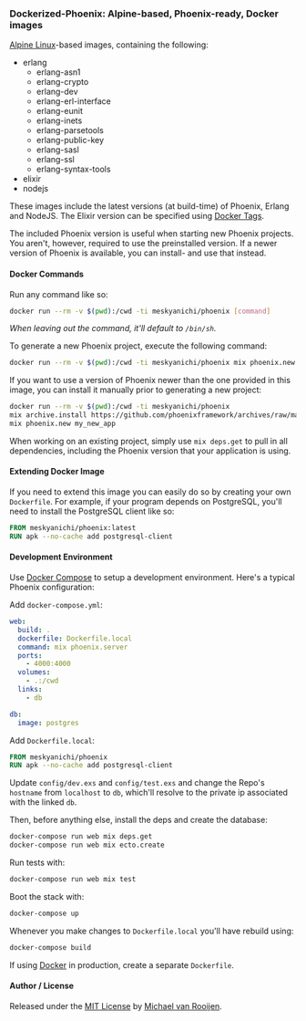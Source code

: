 ### Dockerized-Phoenix: Alpine-based, Phoenix-ready, Docker images

[Alpine Linux]-based images, containing the following:

- erlang
  - erlang-asn1
  - erlang-crypto
  - erlang-dev
  - erlang-erl-interface
  - erlang-eunit
  - erlang-inets
  - erlang-parsetools
  - erlang-public-key
  - erlang-sasl
  - erlang-ssl
  - erlang-syntax-tools
- elixir
- nodejs

These images include the latest versions (at build-time) of Phoenix, Erlang and NodeJS. The Elixir version can be specified using [Docker Tags].

The included Phoenix version is useful when starting new Phoenix projects. You aren't, however, required to use the preinstalled version. If a newer version of Phoenix is available, you can install- and use that instead.


#### Docker Commands

Run any command like so:

```sh
docker run --rm -v $(pwd):/cwd -ti meskyanichi/phoenix [command]
```

*When leaving out the command, it'll default to `/bin/sh`.*

To generate a new Phoenix project, execute the following command:

```sh
docker run --rm -v $(pwd):/cwd -ti meskyanichi/phoenix mix phoenix.new my_new_app
```

If you want to use a version of Phoenix newer than the one provided in this image, you can install it manually prior to generating a new project:

```sh
docker run --rm -v $(pwd):/cwd -ti meskyanichi/phoenix
mix archive.install https://github.com/phoenixframework/archives/raw/master/phoenix_new.ez
mix phoenix.new my_new_app
```

When working on an existing project, simply use `mix deps.get` to pull in all dependencies, including the Phoenix version that your application is using.


#### Extending Docker Image

If you need to extend this image you can easily do so by creating your own `Dockerfile`. For example, if your program depends on PostgreSQL, you'll need to install the PostgreSQL client like so:

```Dockerfile
FROM meskyanichi/phoenix:latest
RUN apk --no-cache add postgresql-client 
```


#### Development Environment

Use [Docker Compose] to setup a development environment. Here's a typical Phoenix configuration:

Add `docker-compose.yml`:

```yml
web:
  build: .
  dockerfile: Dockerfile.local
  command: mix phoenix.server
  ports:
    - 4000:4000
  volumes:
    - .:/cwd
  links:
    - db

db:
  image: postgres
```

Add `Dockerfile.local`:

```Dockerfile
FROM meskyanichi/phoenix
RUN apk --no-cache add postgresql-client 
```

Update `config/dev.exs` and `config/test.exs` and change the Repo's `hostname` from `localhost` to `db`, which'll resolve to the private ip associated with the linked `db`.

Then, before anything else, install the deps and create the database:

```sh
docker-compose run web mix deps.get
docker-compose run web mix ecto.create
```

Run tests with:

```sh
docker-compose run web mix test
```

Boot the stack with:

```sh
docker-compose up
```

Whenever you make changes to `Dockerfile.local` you'll have rebuild using:

```sh
docker-compose build
```

If using [Docker] in production, create a separate `Dockerfile`.


#### Author / License

Released under the [MIT License] by [Michael van Rooijen].


[Docker]: https://www.docker.com/
[Docker Compose]: https://docs.docker.com/compose/
[Docker Tags]: https://hub.docker.com/r/meskyanichi/phoenix/tags/
[Phoenix]: http://www.phoenixframework.org
[Alpine Linux]: http://www.alpinelinux.org
[MIT License]: https://github.com/meskyanichi/dockerized-phoenix/blob/master/LICENSE
[Michael van Rooijen]: https://twitter.com/meskyanichi

